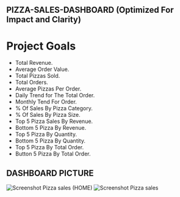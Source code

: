 ## PIZZA-SALES-DASHBOARD (Optimized For Impact and Clarity)
# Project Goals
- Total Revenue.
- Average Order Value.
- Total Pizzas Sold.
- Total Orders.
- Average Pizzas Per Order.
- Daily Trend for The Total Order.
- Monthly Tend For Order.
- % Of Sales By Pizza Category.
- % Of Sales By Pizza Size.
- Top 5 Pizza Sales By Revenue.
- Bottom 5 Pizza By Revenue.
- Top 5 Pizza By Quantity.
- Bottom 5 Pizza By Quantity.
- Top 5 Pizza By Total Order.
- Button 5 Pizza By Total Order.

## DASHBOARD PICTURE
![Screenshot Pizza sales (HOME)](https://github.com/user-attachments/assets/d1646bbd-b299-4a1c-b1eb-ce4e156e4864)
![Screenshot Pizza sales](https://github.com/user-attachments/assets/6dd1b0db-48ab-41aa-ab01-f8013514ec56)



